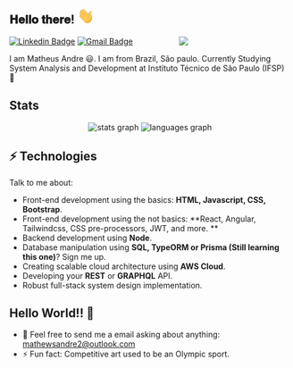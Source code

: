 <h2> 𝐇𝐞𝐥𝐥𝐨 𝐭𝐡𝐞𝐫𝐞! <img src="https://raw.githubusercontent.com/ABSphreak/ABSphreak/master/gifs/Hi.gif" width="30px"></h2>

<img align='right' src='https://user-images.githubusercontent.com/5713670/87202985-820dcb80-c2b6-11ea-9f56-7ec461c497c3.gif' width='200"'>

  [![Linkedin Badge](https://img.shields.io/badge/MatheusSilva-blue?style=flat-square&logo=Linkedin&logoColor=white&link=https://www.linkedin.com/in/matheus-andre-alves/?locale=en_US)](https://www.linkedin.com/in/matheus-andre-alves/?locale=en_US)
  [![Gmail Badge](https://img.shields.io/badge/-mathewsandre@outlook.com-c14438?style=flat-square&logo=Gmail&logoColor=white&link=mailto:mathewsandre@outlook.com)](mailto:mathewsandre2@outlook.com)

I am Matheus Andre 😃. I am from Brazil, São paulo. Currently Studying System Analysis and Development at Instituto Técnico de São Paulo (IFSP) 🏫
  ## Stats
  
 <div align="center">
  <img src="https://github-readme-stats.vercel.app/api?hide_title=false&hide_rank=false&show_icons=true&include_all_commits=true&count_private=true&disable_animations=false&theme=dracula&locale=en&hide_border=false&username=AhhYeaah" height="150" alt="stats graph"  />
  <img src="https://github-readme-stats.vercel.app/api/top-langs?locale=en&hide_title=false&layout=compact&card_width=320&langs_count=5&theme=dracula&hide_border=false&username=AhhYeaah" height="150" alt="languages graph"  />
</div>

## ⚡ Technologies
Talk to me about:
- Front-end development using the basics: **HTML, Javascript, CSS, Bootstrap**.
- Front-end development using the not basics: **React, Angular, Tailwindcss, CSS pre-processors, JWT, and more. **
- Backend development using **Node**.
- Database manipulation using **SQL, TypeORM or Prisma (Still learning this one)**? Sign me up.
- Creating scalable cloud architecture using **AWS Cloud**.
- Developing your **REST** or **GRAPHQL** API.
- Robust full-stack system design implementation.

## Hello World!! 🤔
- 💬 Feel free to send me a email asking about anything: mathewsandre2@outlook.com 
- ⚡ Fun fact: Competitive art used to be an Olympic sport.
